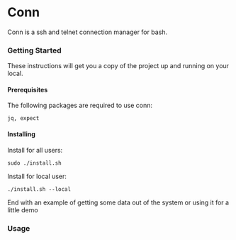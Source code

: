 # Conn

Conn is a ssh and telnet connection manager for bash.

### Getting Started

These instructions will get you a copy of the project up and running on your local.

#### Prerequisites

The following packages are required to use conn:

`
jq, expect
`

#### Installing

Install for all users:

`
sudo ./install.sh
`

Install for local user:

`
./install.sh --local
`

End with an example of getting some data out of the system or using it for a little demo

### Usage